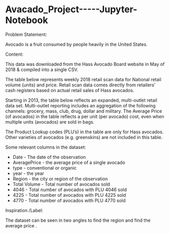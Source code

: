 # Avacado_Project-----Jupyter-Notebook

Problem Statement:

Avocado is a fruit consumed by people heavily in the United States.

Content:

This data was downloaded from the Hass Avocado Board website in May of 2018 & compiled into a single CSV.

The table below represents weekly 2018 retail scan data for National retail volume (units) and price. Retail scan data comes directly from retailers’ cash registers based on actual retail sales of Hass avocados.

Starting in 2013, the table below reflects an expanded, multi-outlet retail data set. Multi-outlet reporting includes an aggregation of the following channels: grocery, mass, club, drug, dollar and military. The Average Price (of avocados) in the table reflects a per unit (per avocado) cost, even when multiple units (avocados) are sold in bags.

The Product Lookup codes (PLU’s) in the table are only for Hass avocados. Other varieties of avocados (e.g. greenskins) are not included in this table.

Some relevant columns in the dataset:

- Date - The date of the observation
- AveragePrice - the average price of a single avocado
- type - conventional or organic
- year - the year
- Region - the city or region of the observation
- Total Volume - Total number of avocados sold
- 4046 - Total number of avocados with PLU 4046 sold
- 4225 - Total number of avocados with PLU 4225 sold
- 4770 - Total number of avocados with PLU 4770 sold

Inspiration /Label:

The dataset can be seen in two angles to find the region and find the average price .
